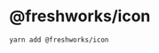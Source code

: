 @freshworks/icon
==============================================================================

```
yarn add @freshworks/icon
```
